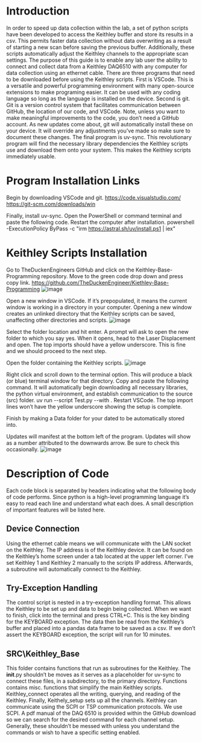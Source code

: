 # Introduction
In order to speed up data collection within the lab, a set of python scripts have been developed to access the Keithley buffer and store its results in a csv. This permits faster data collection without data overwriting as a result of starting a new scan before saving the previous buffer. Additionally, these scripts automatically adjust the Keithley channels to the appropriate scan settings. 
The purpose of this guide is to enable any lab user the ability to connect and collect data from a Keithley DAQ6510 with any computer for data collection using an ethernet cable. 
There are three programs that need to be downloaded before using the Keithley scripts. First is VSCode. This is a versatile and powerful programming environment with many open-source extensions to make programing easier. It can be used with any coding language so long as the language is installed on the device. Second is git. Git is a version control system that facilitates communication between GitHub, the location of our code, and VSCode. Note, unless you want to make meaningful improvements to the code, you don’t need a GitHub account. As new updates come about, git will automatically install these on your device. It will override any adjustments you’ve made so make sure to document these changes. The final program is uv-sync. This revolutionary program will find the necessary library dependencies the Keithley scripts use and download them onto your system. This makes the Keithley scripts immediately usable. 


# Program Installation Links
Begin by downloading VSCode and git.
https://code.visualstudio.com/
https://git-scm.com/downloads/win

Finally, install uv-sync. Open the PowerShell or command terminal and paste the following code. Restart the computer after installation.
powershell -ExecutionPolicy ByPass -c "irm https://astral.sh/uv/install.ps1 | iex"
	

# Keithley Scripts Installation 
Go to TheDuckenEngineers GitHub and click on the Keithley-Base-Programming repository. Move to the green code drop down and press copy link.
https://github.com/TheDuckenEngineer/Kiethley-Base-Programming
![image](https://github.com/user-attachments/assets/406f9bb3-6a5c-4ffb-85b6-df844e55781e)

Open a new window in VSCode. If it’s prepopulated, it means the current window is working in a directory in your computer. Opening a new window creates an unlinked directory that the Keithley scripts can be saved, unaffecting other directories and scripts.
![image](https://github.com/user-attachments/assets/4486cd54-f73a-4313-a08e-5702815469c7)

Select the folder location and hit enter. A prompt will ask to open the new folder to which you say yes. When it opens, head to the Laser Displacement and open. The top imports should have a yellow underscore. This is fine and we should proceed to the next step. 

Open the folder containing the Keithley scripts. 
![image](https://github.com/user-attachments/assets/e946c14f-7e99-43e4-83ed-78c75205450b)

Right click and scroll down to the terminal option. This will produce a black (or blue) terminal window for that directory. Copy and paste the following command. It will automatically begin downloading all necessary libraries, the python virtual environment, and establish communication to the source (src) folder. 
uv run --script Test.py --with .
Restart VSCode. The top import lines won’t have the yellow underscore showing the setup is complete. 

Finish by making a Data folder for your dated to be automatically stored into. 

Updates will manifest at the bottom left of the program. Updates will show as a number attributed to the downwards arrow. Be sure to check this occasionally.
![image](https://github.com/user-attachments/assets/24897d88-4c89-45d3-ba98-97b3ec5fa97f)


# Description of Code
Each code block is separated by headers indicating what the following body of code performs. Since python is a high-level programming language it’s easy to read each line and understand what each does. A small description of important features will be listed here. 

## Device Connection
Using the ethernet cable means we will communicate with the LAN socket on the Keithley. The IP address is of the Keithley device. It can be found on the Keithley’s home screen under a tab located at the upper left corner. I’ve set Keithley 1 and Keithley 2 manually to the scripts IP address. Afterwards, a subroutine will automatically connect to the Keithley. 

## Try-Exception Handling
The control script is nested in a try-exception handling format. This allows the Keithley to be set up and data to begin being collected. When we want to finish, click into the terminal and press CTRL+C. This is the key binding for the KEYBOARD exception. The data then be read from the Keithley’s buffer and placed into a pandas data frame to be saved as a csv. If we don’t assert the KEYBOARD exception, the script will run for 10 minutes. 

## SRC\Keithley_Base
This folder contains functions that run as subroutines for the Keithley. The __init__.py shouldn’t be moves as it serves as a placeholder for uv-sync to connect these files, in a subdirectory, to the primary directory. Functions contains misc. functions that simplify the main Keithley scripts. Keithley_connect operates all the writing, querying, and reading of the Keithley.  Finally, Keithely_setup sets up all the channels. Keithley can communicate using the SCPI or TSP communication protocols. We use SCPI. A pdf manual of the DAQ 6510 is provided within the GitHub download so we can search for the desired command for each channel setup. Generally, these shouldn’t be messed with unless you understand the commands or wish to have a specific setting enabled. 
